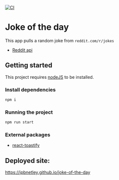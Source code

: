 [![CI](https://github.com/jpbnetley/joke-of-the-day/actions/workflows/main.yml/badge.svg)](https://github.com/jpbnetley/joke-of-the-day/actions/workflows/main.yml)

# Joke of the day

This app pulls a random joke from `reddit.com/r/jokes`

- [Reddit api](https://www.reddit.com/dev/api)

## Getting started

This project requires [nodeJS](https://nodejs.org/en/download) to be installed.

### Install dependencies

```bash
npm i
```

### Running the project

```bash
npm run start
```

### External packages

- <a href="https://www.npmjs.com/package/react-toastify" target="_blank"> react-toastify</a>

## Deployed site:

https://jpbnetley.github.io/joke-of-the-day
